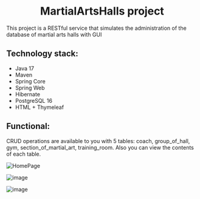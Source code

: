 <h1 align="center">MartialArtsHalls project</h1>
<p>This project is a RESTful service that simulates the administration of the database of martial arts halls with GUI</p>
<h2>Technology stack:</h2>
<ul>
  <li>Java 17</li>
  <li>Maven</li>
  <li>Spring Core</li>
  <li>Spring Web</li>
  <li>Hibernate</li>
  <li>PostgreSQL 16</li>
  <li>HTML + Thymeleaf</li>
</ul>
<h2>Functional:</h2>
<p>CRUD operations are available to you with 5 tables: coach, group_of_hall, gym, section_of_martial_art, training_room. Also you can view the contents of each table.</p>

![HomePage](https://github.com/Selftishz/MartialArtsHallsProject/assets/91327210/5562758e-35f4-4c62-a955-1b14c6fd43cf)

![image](https://github.com/Selftishz/MartialArtsHallsProject/assets/91327210/ab10d2cc-53a5-4bb6-a85a-f9dc3dd48445)

![image](https://github.com/Selftishz/MartialArtsHallsProject/assets/91327210/d61f8a7e-9cb6-4897-a798-898151c9e00a)


